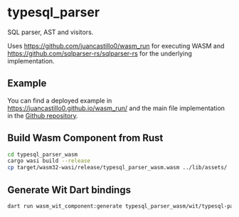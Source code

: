 # typesql_parser

SQL parser, AST and visitors.

Uses https://github.com/juancastillo0/wasm_run for executing WASM and https://github.com/sqlparser-rs/sqlparser-rs for the underlying implementation.

## Example

You can find a deployed example in https://juancastillo0.github.io/wasm_run/ and the main file implementation in the [Github repository](https://github.com/juancastillo0/wasm_run/blob/main/packages/wasm_packages/flutter_example/lib/typesql_parser_page.dart).

## Build Wasm Component from Rust

```sh
cd typesql_parser_wasm
cargo wasi build --release
cp target/wasm32-wasi/release/typesql_parser_wasm.wasm ../lib/assets/
```

## Generate Wit Dart bindings

```sh
dart run wasm_wit_component:generate typesql_parser_wasm/wit/typesql-parser.wit lib/src/typesql_parser_wit.gen.dart
```
